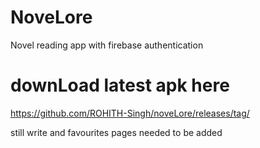 # NoveLore 
Novel reading app with firebase authentication
# downLoad latest apk here
https://github.com/ROHITH-Singh/noveLore/releases/tag/

still write and favourites pages needed to be added
